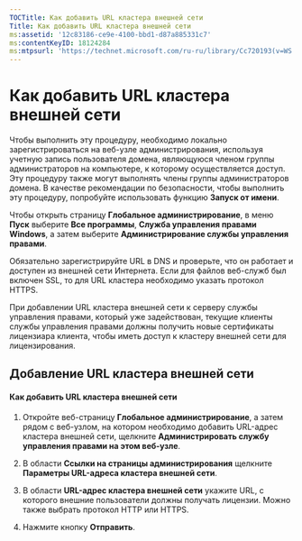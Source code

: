 ```yaml
---
TOCTitle: Как добавить URL кластера внешней сети
Title: Как добавить URL кластера внешней сети
ms:assetid: '12c83186-ce9e-4100-bbd1-d87a885331c7'
ms:contentKeyID: 18124284
ms:mtpsurl: 'https://technet.microsoft.com/ru-ru/library/Cc720193(v=WS.10)'
---
```


Как добавить URL кластера внешней сети
======================================

Чтобы выполнить эту процедуру, необходимо локально зарегистрироваться на веб-узле администрирования, используя учетную запись пользователя домена, являющуюся членом группы администраторов на компьютере, к которому осуществляется доступ. Эту процедуру также могут выполнять члены группы администраторов домена. В качестве рекомендации по безопасности, чтобы выполнить эту процедуру, попробуйте использовать функцию **Запуск от имени**.

Чтобы открыть страницу **Глобальное администрирование**, в меню **Пуск** выберите **Все программы**, **Служба управления правами Windows**, а затем выберите **Администрирование службы управления правами**.

Обязательно зарегистрируйте URL в DNS и проверьте, что он работает и доступен из внешней сети Интернета. Если для файлов веб-служб был включен SSL, то для URL кластера необходимо указать протокол HTTPS.

При добавлении URL кластера внешней сети к серверу службы управления правами, который уже задействован, текущие клиенты службы управления правами должны получить новые сертификаты лицензиара клиента, чтобы иметь доступ к кластеру внешней сети для лицензирования.

Добавление URL кластера внешней сети
------------------------------------

#### Как добавить URL кластера внешней сети

1.  Откройте веб-страницу **Глобальное администрирование**, а затем рядом с веб-узлом, на котором необходимо добавить URL-адрес кластера внешней сети, щелкните **Администрировать службу управления правами на этом веб-узле**.

2.  В области **Ссылки на страницы администрирования** щелкните **Параметры URL-адреса кластера внешней сети**.

3.  В области **URL-адрес кластера внешней сети** укажите URL, с которого внешние пользователи должны получать лицензии. Можно также выбрать протокол HTTP или HTTPS.

4.  Нажмите кнопку **Отправить**.
